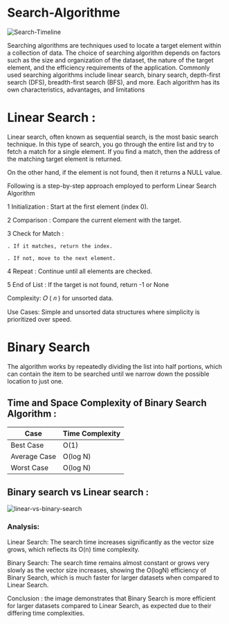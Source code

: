 # Search-Algorithme

![Search-Timeline](https://github.com/user-attachments/assets/be66175d-364b-44ee-be57-66a52df6eec5)



Searching algorithms are techniques used to locate a target element within a collection of data. 
The choice of searching algorithm depends on factors such as the size and organization of the dataset, the nature of the target element,
and the efficiency requirements of the application.
Commonly used searching algorithms include linear search, binary search, depth-first search (DFS), breadth-first search (BFS), and more. Each algorithm has its own characteristics, advantages, and limitations



# Linear Search  : 

Linear search, often known as sequential search, is the most basic search technique. 
In this type of search, you go through the entire list and try to fetch a match for a single element. 
If you find a match, then the address of the matching target element is returned. 

On the other hand, if the element is not found, then it returns a NULL value. 

Following is a step-by-step approach employed to perform Linear Search Algorithm
 
 1 Initialization : Start at the first element (index 0).

2 Comparison : Compare the current element with the target.

3 Check for Match :

    . If it matches, return the index.
   
    . If not, move to the next element.
   
4 Repeat : Continue until all elements are checked.

5 End of List : If the target is not found, return -1 or None


Complexity: 
𝑂
(
𝑛
)
for unsorted data.

Use Cases: Simple and unsorted data structures where simplicity is prioritized over speed.

# Binary Search

The algorithm works by repeatedly dividing the list into half portions, which can contain the item to be searched until we narrow down the possible location to just one.

## Time and Space Complexity of Binary Search Algorithm : 

| Case         | Time Complexity |
|--------------|----------------|
| Best Case    | O(1)           |
| Average Case | O(log N)       |
| Worst Case   | O(log N)       |

## Binary search vs Linear search : 

![linear-vs-binary-search](https://github.com/user-attachments/assets/78ad0758-04b3-4871-8e9b-317707aa90d8)


### Analysis:

Linear Search: The search time increases significantly as the vector size grows, which reflects its 
O(n) time complexity.

Binary Search: The search time remains almost constant or grows very slowly as the vector size increases, showing the 
O(logN) efficiency of Binary Search, which is much faster for larger datasets when compared to Linear Search.

Conclusion : the image demonstrates that Binary Search is more efficient for larger datasets compared to Linear Search, as expected due to their differing time complexities.













